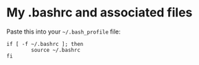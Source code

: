 # My .bashrc and associated files

Paste this into your `~/.bash_profile` file:

```
if [ -f ~/.bashrc ]; then
        source ~/.bashrc
fi
```



